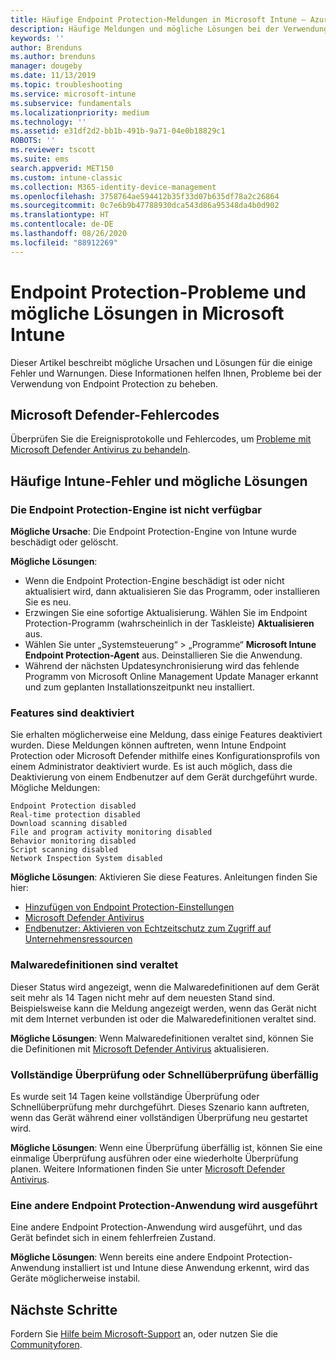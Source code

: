```yaml
---
title: Häufige Endpoint Protection-Meldungen in Microsoft Intune – Azure | Microsoft-Dokumentation
description: Häufige Meldungen und mögliche Lösungen bei der Verwendung von und Problembehandlung für Endpoint Protection und Microsoft Defender in Microsoft Intune.
keywords: ''
author: Brenduns
ms.author: brenduns
manager: dougeby
ms.date: 11/13/2019
ms.topic: troubleshooting
ms.service: microsoft-intune
ms.subservice: fundamentals
ms.localizationpriority: medium
ms.technology: ''
ms.assetid: e31df2d2-bb1b-491b-9a71-04e0b18829c1
ROBOTS: ''
ms.reviewer: tscott
ms.suite: ems
search.appverid: MET150
ms.custom: intune-classic
ms.collection: M365-identity-device-management
ms.openlocfilehash: 3758764ae594412b35f33d07b635df78a2c26864
ms.sourcegitcommit: 0c7e6b9b47788930dca543d86a95348da4b0d902
ms.translationtype: HT
ms.contentlocale: de-DE
ms.lasthandoff: 08/26/2020
ms.locfileid: "88912269"
---
```

# <a name="endpoint-protection-issues-and-possible-solutions-in-microsoft-intune"></a>Endpoint Protection-Probleme und mögliche Lösungen in Microsoft Intune

Dieser Artikel beschreibt mögliche Ursachen und Lösungen für die einige Fehler und Warnungen. Diese Informationen helfen Ihnen, Probleme bei der Verwendung von Endpoint Protection zu beheben.

## <a name="microsoft-defender-error-codes"></a>Microsoft Defender-Fehlercodes

Überprüfen Sie die Ereignisprotokolle und Fehlercodes, um [Probleme mit Microsoft Defender Antivirus zu behandeln](/windows/security/threat-protection/windows-defender-antivirus/troubleshoot-windows-defender-antivirus).

## <a name="common-intune-errors-and-possible-resolutions"></a>Häufige Intune-Fehler und mögliche Lösungen

### <a name="endpoint-protection-engine-unavailable"></a>Die Endpoint Protection-Engine ist nicht verfügbar

**Mögliche Ursache**: Die Endpoint Protection-Engine von Intune wurde beschädigt oder gelöscht.

**Mögliche Lösungen**:

- Wenn die Endpoint Protection-Engine beschädigt ist oder nicht aktualisiert wird, dann aktualisieren Sie das Programm, oder installieren Sie es neu.
- Erzwingen Sie eine sofortige Aktualisierung. Wählen Sie im Endpoint Protection-Programm (wahrscheinlich in der Taskleiste) **Aktualisieren** aus.
- Wählen Sie unter „Systemsteuerung“ > „Programme“ **Microsoft Intune Endpoint Protection-Agent** aus. Deinstallieren Sie die Anwendung.
- Während der nächsten Updatesynchronisierung wird das fehlende Programm von Microsoft Online Management Update Manager erkannt und zum geplanten Installationszeitpunkt neu installiert.

### <a name="features-are-disabled"></a>Features sind deaktiviert

Sie erhalten möglicherweise eine Meldung, dass einige Features deaktiviert wurden. Diese Meldungen können auftreten, wenn Intune Endpoint Protection oder Microsoft Defender mithilfe eines Konfigurationsprofils von einem Administrator deaktiviert wurde. Es ist auch möglich, dass die Deaktivierung von einem Endbenutzer auf dem Gerät durchgeführt wurde. Mögliche Meldungen:

`Endpoint Protection disabled`  
`Real-time protection disabled`  
`Download scanning disabled`  
`File and program activity monitoring disabled`  
`Behavior monitoring disabled`  
`Script scanning disabled`  
`Network Inspection System disabled`  

**Mögliche Lösungen**: Aktivieren Sie diese Features. Anleitungen finden Sie hier:

- [Hinzufügen von Endpoint Protection-Einstellungen](../protect/endpoint-protection-configure.md)
- [Microsoft Defender Antivirus](../configuration/device-restrictions-windows-10.md#microsoft-defender-antivirus)
- [Endbenutzer: Aktivieren von Echtzeitschutz zum Zugriff auf Unternehmensressourcen](../user-help/turn-on-defender-windows.md)

### <a name="malware-definitions-out-of-date"></a>Malwaredefinitionen sind veraltet

Dieser Status wird angezeigt, wenn die Malwaredefinitionen auf dem Gerät seit mehr als 14 Tagen nicht mehr auf dem neuesten Stand sind. Beispielsweise kann die Meldung angezeigt werden, wenn das Gerät nicht mit dem Internet verbunden ist oder die Malwaredefinitionen veraltet sind.

**Mögliche Lösungen**: Wenn Malwaredefinitionen veraltet sind, können Sie die Definitionen mit [Microsoft Defender Antivirus](../configuration/device-restrictions-windows-10.md#microsoft-defender-antivirus) aktualisieren.

### <a name="full-scan-overdue-or-quick-scan-overdue"></a>Vollständige Überprüfung oder Schnellüberprüfung überfällig

Es wurde seit 14 Tagen keine vollständige Überprüfung oder Schnellüberprüfung mehr durchgeführt. Dieses Szenario kann auftreten, wenn das Gerät während einer vollständigen Überprüfung neu gestartet wird.

**Mögliche Lösungen**: Wenn eine Überprüfung überfällig ist, können Sie eine einmalige Überprüfung ausführen oder eine wiederholte Überprüfung planen. Weitere Informationen finden Sie unter [Microsoft Defender Antivirus](../configuration/device-restrictions-windows-10.md#microsoft-defender-antivirus).

### <a name="another-endpoint-protection-application-running"></a>Eine andere Endpoint Protection-Anwendung wird ausgeführt

Eine andere Endpoint Protection-Anwendung wird ausgeführt, und das Gerät befindet sich in einem fehlerfreien Zustand.

**Mögliche Lösungen**: Wenn bereits eine andere Endpoint Protection-Anwendung installiert ist und Intune diese Anwendung erkennt, wird das Geräte möglicherweise instabil.

## <a name="next-steps"></a>Nächste Schritte

Fordern Sie [Hilfe beim Microsoft-Support](get-support.md) an, oder nutzen Sie die [Communityforen](https://social.technet.microsoft.com/Forums/en-US/home?category=microsoftintune).